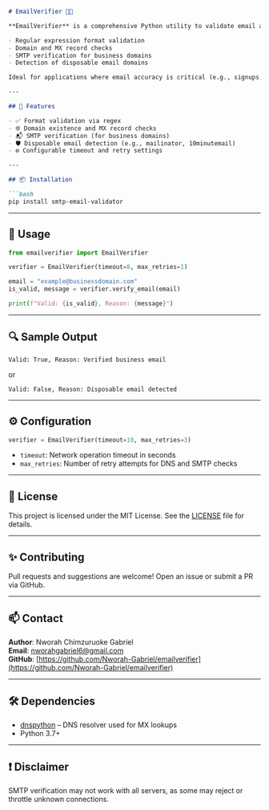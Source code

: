 ```markdown
# EmailVerifier 📧✅

**EmailVerifier** is a comprehensive Python utility to validate email addresses using:

- Regular expression format validation  
- Domain and MX record checks  
- SMTP verification for business domains  
- Detection of disposable email domains  

Ideal for applications where email accuracy is critical (e.g., signups, CRMs, fraud prevention).

---

## 🔧 Features

- ✅ Format validation via regex  
- 🌐 Domain existence and MX record checks  
- 📬 SMTP verification (for business domains)  
- 🛡️ Disposable email detection (e.g., mailinator, 10minutemail)  
- ⚙️ Configurable timeout and retry settings  

---

## 📦 Installation

```bash
pip install smtp-email-validator
```

---

## 🚀 Usage

```python
from emailverifier import EmailVerifier

verifier = EmailVerifier(timeout=8, max_retries=1)

email = "example@businessdomain.com"
is_valid, message = verifier.verify_email(email)

print(f"Valid: {is_valid}, Reason: {message}")
```

---

## 🔍 Sample Output

```
Valid: True, Reason: Verified business email
```

or

```
Valid: False, Reason: Disposable email detected
```

---

## ⚙️ Configuration

```python
verifier = EmailVerifier(timeout=10, max_retries=3)
```

- `timeout`: Network operation timeout in seconds  
- `max_retries`: Number of retry attempts for DNS and SMTP checks  

---

## 📄 License

This project is licensed under the MIT License. See the [LICENSE](LICENSE) file for details.

---

## ✨ Contributing

Pull requests and suggestions are welcome! Open an issue or submit a PR via GitHub.

---

## 📫 Contact

**Author**: Nworah Chimzuruoke Gabriel  
**Email**: nworahgabriel6@gmail.com  
**GitHub**: [https://github.com/Nworah-Gabriel/emailverifier](https://github.com/Nworah-Gabriel/emailverifier)

---

## 🛠 Dependencies

- [dnspython](https://pypi.org/project/dnspython/) – DNS resolver used for MX lookups  
- Python 3.7+

---

## ❗ Disclaimer

SMTP verification may not work with all servers, as some may reject or throttle unknown connections.
```
